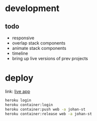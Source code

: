# development
## todo
- responsive
- overlap stack components
- animate stack components
- timeline
- bring up live versions of prev projects

# deploy
link: [live app](https://johan-st.herokuapp.com/)
```bash
heroku login
heroku container:login
heroku container:push web -a johan-st
heroku container:release web -a johan-st
```
